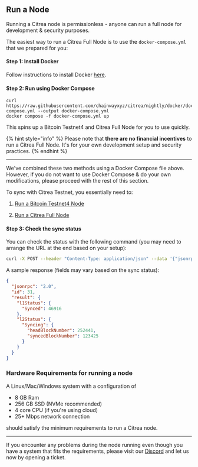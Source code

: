 ## Run a Node

Running a Citrea node is permissionless - anyone can run a full node for development & security purposes.

The easiest way to run a Citrea Full Node is to use the `docker-compose.yml` that we prepared for you:

#### Step 1: Install Docker

Follow instructions to install Docker [here](https://docs.docker.com/engine/install/).

#### Step 2: Run using Docker Compose

```
curl https://raw.githubusercontent.com/chainwayxyz/citrea/nightly/docker/docker-compose.yml --output docker-compose.yml
docker compose -f docker-compose.yml up
```

This spins up a Bitcoin Testnet4 and Citrea Full Node for you to use quickly.

{% hint style="info" %}
Please note that **there are no financial incentives** to run a Citrea Full Node. It's for your own development setup and security practices.
{% endhint %}

------

We've combined these two methods using a Docker Compose file above. However, if you do not want to use Docker Compose & do your own modifications, please proceed with the rest of this section.

To sync with Citrea Testnet, you essentially need to:

1) [Run a Bitcoin Testnet4 Node](./bitcoin-testnet4/README.md)

2) [Run a Citrea Full Node](./citrea-testnet/README.md)

#### Step 3: Check the sync status

You can check the status with the following command (you may need to arrange the URL at the end based on your setup):

```sh
curl -X POST --header "Content-Type: application/json" --data '{"jsonrpc":"2.0","method":"citrea_syncStatus","params":[], "id":31}' http://0.0.0.0:8080
```

A sample response (fields may vary based on the sync status):

```json
{
  "jsonrpc": "2.0",
  "id": 31,
  "result": {
    "l1Status": {
      "Synced": 46916
    },
    "l2Status": {
      "Syncing": {
        "headBlockNumber": 252441,
        "syncedBlockNumber": 123425
      }
    }
  }
}
```

### Hardware Requirements for running a node

A Linux/Mac/Windows system with a configuration of

- 8 GB Ram
- 256 GB SSD (NVMe recommended)
- 4 core CPU (if you're using cloud)
- 25+ Mbps network connection

should satisfy the minimum requirements to run a Citrea node.

-----

If you encounter any problems during the node running even though you have a system that fits the requirements, please visit our [Discord](https://discord.gg/citrea) and let us now by opening a ticket.
